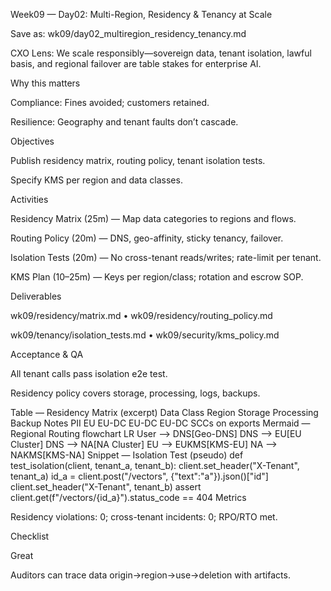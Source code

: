 Week09 — Day02: Multi-Region, Residency & Tenancy at Scale

Save as: wk09/day02_multiregion_residency_tenancy.md

CXO Lens: We scale responsibly—sovereign data, tenant isolation, lawful basis, and regional failover are table stakes for enterprise AI.

Why this matters

Compliance: Fines avoided; customers retained.

Resilience: Geography and tenant faults don’t cascade.

Objectives

Publish residency matrix, routing policy, tenant isolation tests.

Specify KMS per region and data classes.

Activities

Residency Matrix (25m) — Map data categories to regions and flows.

Routing Policy (20m) — DNS, geo-affinity, sticky tenancy, failover.

Isolation Tests (20m) — No cross-tenant reads/writes; rate-limit per tenant.

KMS Plan (10–25m) — Keys per region/class; rotation and escrow SOP.

Deliverables

wk09/residency/matrix.md • wk09/residency/routing_policy.md

wk09/tenancy/isolation_tests.md • wk09/security/kms_policy.md

Acceptance & QA

All tenant calls pass isolation e2e test.

Residency policy covers storage, processing, logs, backups.

Table — Residency Matrix (excerpt)
Data Class	Region	Storage	Processing	Backup	Notes
PII	EU	EU-DC	EU-DC	EU-DC	SCCs on exports
Mermaid — Regional Routing
flowchart LR
  User --> DNS[Geo-DNS]
  DNS --> EU[EU Cluster]
  DNS --> NA[NA Cluster]
  EU --> EUKMS[KMS-EU]
  NA --> NAKMS[KMS-NA]
Snippet — Isolation Test (pseudo)
def test_isolation(client, tenant_a, tenant_b):
    client.set_header("X-Tenant", tenant_a)
    id_a = client.post("/vectors", {"text":"a"}).json()["id"]
    client.set_header("X-Tenant", tenant_b)
    assert client.get(f"/vectors/{id_a}").status_code == 404
Metrics

Residency violations: 0; cross-tenant incidents: 0; RPO/RTO met.

Checklist




Great

Auditors can trace data origin→region→use→deletion with artifacts.
